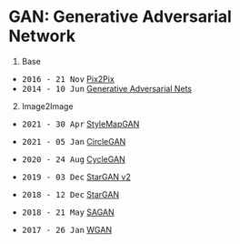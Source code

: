 # GAN: Generative Adversarial Network

1. Base
- <kbd>2016 - 21 Nov</kbd> [Pix2Pix](Bases/Pix2Pix.md)
- <kbd>2014 - 10 Jun</kbd> [Generative Adversarial Nets](GANs.md)

2. Image2Image

- <kbd>2021 - 30 Apr</kbd> [StyleMapGAN](I2I/StyleMapGan.md)
- <kbd>2021 - 05 Jan</kbd> [CircleGAN](I2I/CircleGan.md)
- <kbd>2020 - 24 Aug</kbd> [CycleGAN](I2I/CycleGan.md)
- <kbd>2019 - 03 Dec</kbd> [StarGAN v2](I2I/StarGANv2.md)
  
- <kbd>2018 - 12 Dec</kbd> [StarGAN](I2I/StarGAN.md)
- <kbd>2018 - 21 May</kbd> [SAGAN](I2I/SAGAN.md)
- <kbd>2017 - 26 Jan</kbd> [WGAN](I2I/WGAN.md)

